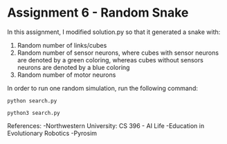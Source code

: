 # Assignment 6 - Random Snake

In this assignment, I modified solution.py so that it generated a snake with:
1. Random number of links/cubes
2. Random number of sensor neurons, where cubes with sensor neurons are denoted by a green coloring, whereas cubes without sensors neurons are denoted by a blue coloring
3. Random number of motor neurons 

In order to run one random simulation, run the following command:
```
python search.py
```

```
python3 search.py
```

References:
-Northwestern University: CS 396 - AI Life
-Education in Evolutionary Robotics
-Pyrosim
